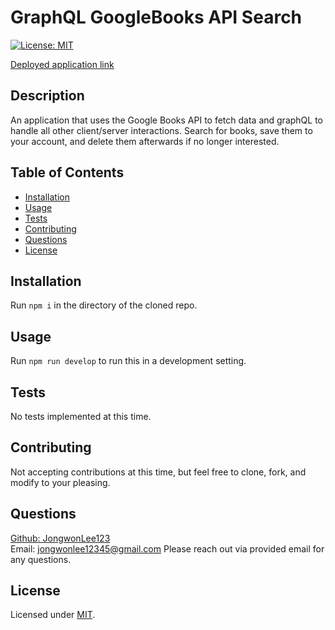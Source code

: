 # GraphQL GoogleBooks API Search
[![License: MIT](https://img.shields.io/badge/License-MIT-yellow.svg)](https://opensource.org/licenses/MIT)

[Deployed application link](https://jl-book-search-engine.herokuapp.com/)

## Description

An application that uses the Google Books API to fetch data and graphQL to handle all other client/server interactions. Search for books, save them to your account, and delete them afterwards if no longer interested.

## Table of Contents

- [Installation](#installation)
- [Usage](#usage)
- [Tests](#tests)
- [Contributing](#contributing)
- [Questions](#questions)
- [License](#license)

## Installation

Run ```npm i``` in the directory of the cloned repo.

## Usage

Run ```npm run develop``` to run this in a development setting.

## Tests

No tests implemented at this time.

## Contributing

Not accepting contributions at this time, but feel free to clone, fork, and modify to your pleasing.

## Questions

[Github: JongwonLee123](https://github.com/JongwonLee123)<br>
Email: jongwonlee12345@gmail.com
Please reach out via provided email for any questions.

## License

Licensed under [MIT](https://opensource.org/licenses/MIT).
